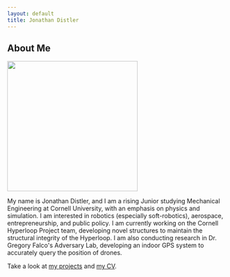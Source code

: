```yaml
---
layout: default
title: Jonathan Distler
---
```


## About Me

<a href="https://github.com/user-attachments/assets/43caed04-54ca-4966-ab4f-7387bbf78df6">
  <img src="https://github.com/user-attachments/assets/43caed04-54ca-4966-ab4f-7387bbf78df6" width="300">
</a>

My name is Jonathan Distler, and I am a rising Junior studying Mechanical Engineering at Cornell University, with an emphasis on physics and simulation. I am interested in robotics (especially soft-robotics), aerospace, entrepreneurship, and public policy. I am currently working on the Cornell Hyperloop Project team, developing novel structures to maintain the structural integrity of the Hyperloop. I am also conducting research in Dr. Gregory Falco's Adversary Lab, developing an indoor GPS system to accurately query the position of drones. 

Take a look at [my projects](https://github.com/JonathanDistler/Jonathan-Distler-Portfolio/tree/main/_projects) and [my CV](https://github.com/JonathanDistler/Jonathan-Distler-Portfolio/blob/main/_pages/cv.md).
